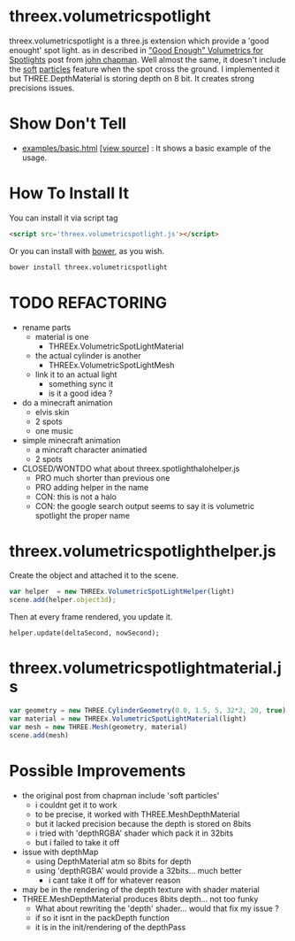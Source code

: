 threex.volumetricspotlight
==========================

threex.volumetricspotlight is a three.js extension which provide a 'good enought' spot light.
as in described in 
["Good Enough" Volumetrics for Spotlights](http://john-chapman-graphics.blogspot.fr/2013/01/good-enough-volumetrics-for-spotlights.html)
post from 
[john chapman](http://john-chapman-graphics.blogspot.fr/).
Well almost the same, it doesn't include the 
[soft](http://blog.wolfire.com/2010/04/Soft-Particles) 
[particles](http://www.gamerendering.com/2009/09/16/soft-particles/)
feature when the spot cross the ground.
I implemented it but THREE.DepthMaterial is storing depth on 8 bit.
It creates strong precisions issues. 

Show Don't Tell
===============
* [examples/basic.html](http://jeromeetienne.github.io/threex.volumetricspotlight/examples/basic.html)
\[[view source](https://github.com/jeromeetienne/threex.volumetricspotlight/blob/master/examples/basic.html)\] :
It shows a basic example of the usage.


How To Install It
=================

You can install it via script tag

```html
<script src='threex.volumetricspotlight.js'></script>
```

Or you can install with [bower](http://bower.io/), as you wish.

```bash
bower install threex.volumetricspotlight
```

TODO REFACTORING
================
* rename parts
  * material is one
    * THREEx.VolumetricSpotLightMaterial
  * the actual cylinder is another
    * THREEx.VolumetricSpotLightMesh
  * link it to an actual light
    * something sync it
    * is it a good idea ?
* do a minecraft animation 
  * elvis skin
  * 2 spots
  * one music
* simple minecraft animation
  * a mincraft character animatied
  * 2 spots
* CLOSED/WONTDO what about threex.spotlighthalohelper.js
  * PRO much shorter than previous one
  * PRO adding helper in the name
  * CON: this is not a halo
  * CON: the google search output seems to say it is volumetric spotlight the proper name

threex.volumetricspotlighthelper.js
===================================

Create the object and attached it to the scene.

```javascript
var helper  = new THREEx.VolumetricSpotLightHelper(light)
scene.add(helper.object3d);
```

Then at every frame rendered, you update it.

```
helper.update(deltaSecond, nowSecond);
```

threex.volumetricspotlightmaterial.js
=====================================

```javascript
var geometry = new THREE.CylinderGeometry(0.0, 1.5, 5, 32*2, 20, true)
var material = new THREEx.VolumetricSpotLightMaterial(light)
var mesh = new THREE.Mesh(geometry, material)
scene.add(mesh)
```

Possible Improvements
=====================
* the original post from chapman include 'soft particles'
  * i couldnt get it to work
  * to be precise, it worked with THREE.MeshDepthMaterial
  * but it lacked precision because the depth is stored on 8bits
  * i tried with 'depthRGBA' shader which pack it in 32bits
  * but i failed to take it off
* issue with depthMap
  * using DepthMaterial atm so 8bits for depth
  * using 'depthRGBA' would provide a 32bits... much better
    * i cant take it off for whatever reason
* may be in the rendering of the depth texture with shader material
* THREE.MeshDepthMaterial produces 8bits depth… not too funky
  * What about rewriting the 'depth' shader... would that fix my issue ?
  * if so it isnt in the packDepth function
  * it is in the init/rendering of the depthPass
